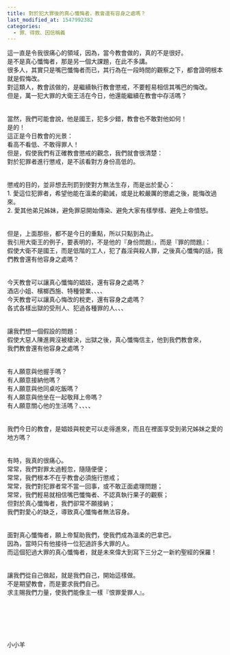 ```yaml
---
title: 對於犯大罪後的真心懺悔者，教會還有容身之處嗎？
last_modified_at: 1547992382
categories:
  - 罪、得救、因信稱義
---
```


這一直是令我很痛心的領域，因為，當今教會做的，真的不是很好。<br><!--more-->是不是真心懺悔者，那是另一個大課題，在此不多講。<br>很多人，其實只是嘴巴懺悔者而已，其行為在一段時間的觀察之下，都會證明根本就是假悔改。<br>對這類人，教會該做的，是繼續執行教會懲戒，不要輕易相信其嘴巴的悔改。<br>但是，萬一犯大罪的大衛王活在今日，他還能繼續在教會中存活嗎？<br><br><br>當然，我們可能會說，他是國王，犯多少錯，教會也不敢對他如何！<br>是的！<br>這正是今日教會的光景：<br>看高不看低、不敢得罪人！<br>但是，假使我們有正確教會懲戒的觀念，我們就會很清楚：<br>對於犯罪者進行懲戒，是不該看對方身份高低的。<br><br><br>懲戒的目的，並非想去刑罰到使對方無法生存，而是出於愛心：<br>1.	愛這位犯罪者，希望他能在溫柔的勸誡，或是比較嚴厲的懲處之後，能悔改過來。<br>2.	愛其他弟兄姊妹，避免罪惡開始傳染、避免大家有樣學樣、避免上帝憤怒。<br><br><br>但是，上面那些，都不是今日的重點，所以只點到為止。<br>我引用大衛王的例子，要表明的，不是他的『身份問題』，而是『罪的問題』：<br>假使大衛不是國王，而是低階的工人，犯了姦淫與殺人罪，之後真心懺悔的話，我們教會還有他容身之處嗎？<br><br><br>今天教會可以讓真心懺悔的娼妓，還有容身之處嗎？<br>酒店小姐、檳榔西施、特種營業、、、、<br>今天教會可以讓真心悔改的稅吏，還有容身之處嗎？<br>各式各樣出獄的受刑人、犯過各種罪的人、、、<br><br><br>讓我們想一個假設的問題：<br>假使大惡人陳進興沒被槍決，出獄之後，真心懺悔信主，他到我們教會來，<br>我們教會還有他容身之處嗎？<br><br><br>有人願意與他握手嗎？<br>有人願意接納他嗎？<br>有人願意與他同桌吃飯嗎？<br>有人願意與他坐在一起敬拜上帝嗎？<br>有人願意關心他的生活嗎？、、、、<br><br><br>我們今日的教會，是娼妓與稅吏可以走得進來，而且在裡面享受到弟兄姊妹之愛的地方嗎？<br><br><br>有時，我真的很痛心。<br>常常，我們對罪太過輕忽，隨隨便便；<br>常常，我們根本不在乎教會必須施行懲戒；<br>常常，我們對犯罪者常不當一回事，或不敢正面處理問題；<br>常常，我們輕易就相信嘴巴懺悔者、不認真執行果子的觀察；<br>但對於真心懺悔者，我們卻常不願接納；<br>我們對愛心的缺乏，導致真心懺悔者無法容身。<br><br><br>面對真心懺悔者，願上帝幫助我們，使我們成為溫柔的巴拿巴。<br>因為，當時只有他接待一位犯過許多大罪的人。<br>而這個犯過大罪的真心懺悔者，就是未來偉大到寫下三分之一新約聖經的保羅！<br><br><br>讓我們從自己做起，就是我們自己，開始這樣做。<br>不是期望教會，而是要求我們自己。<br>求主賜我們力量，使我們能像主一樣『恨罪愛罪人』。<br><br><br><br><br><br><br>小小羊
